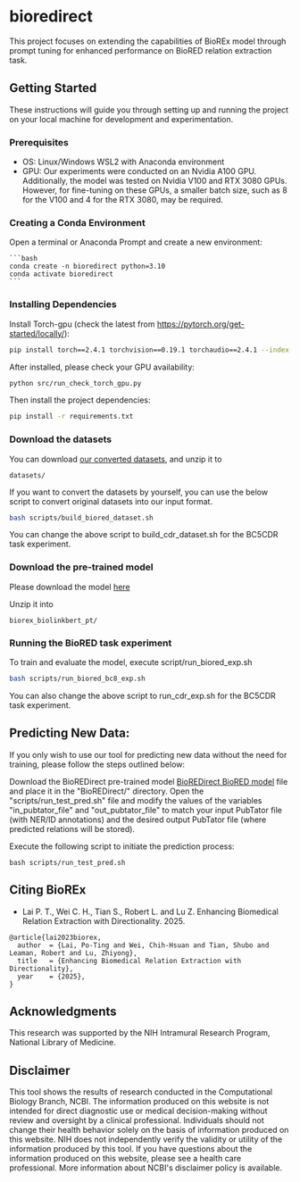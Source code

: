 # bioredirect

This project focuses on extending the capabilities of BioREx model through prompt tuning for enhanced performance on BioRED relation extraction task.

## Getting Started

These instructions will guide you through setting up and running the project on your local machine for development and experimentation.

### Prerequisites

- OS: Linux/Windows WSL2 with Anaconda environment
- GPU: Our experiments were conducted on an Nvidia A100 GPU. Additionally, the model was tested on Nvidia V100 and RTX 3080 GPUs. However, for fine-tuning on these GPUs, a smaller batch size, such as 8 for the V100 and 4 for the RTX 3080, may be required.

### Creating a Conda Environment

Open a terminal or Anaconda Prompt and create a new environment:

    ```bash
    conda create -n bioredirect python=3.10
    conda activate bioredirect
    ```

### Installing Dependencies

Install Torch-gpu (check the latest from https://pytorch.org/get-started/locally/):

```bash
pip install torch==2.4.1 torchvision==0.19.1 torchaudio==2.4.1 --index-url https://download.pytorch.org/whl/cu118
```

After installed, please check your GPU availability:

```bash
python src/run_check_torch_gpu.py
```

Then install the project dependencies:

```bash
pip install -r requirements.txt
```

### Download the datasets

You can download [our converted datasets](https://ftp.ncbi.nlm.nih.gov/pub/lu/BioREDirect/datasets.zip), and unzip it to 

```
datasets/
```

If you want to convert the datasets by yourself, you can use the below script to convert original datasets into our input format.

```bash
bash scripts/build_biored_dataset.sh
```

You can change the above script to build_cdr_dataset.sh for the BC5CDR task experiment.

### Download the pre-trained model

Please download the model [here](https://ftp.ncbi.nlm.nih.gov/pub/lu/BioREx/biorex_biolinkbert_pt.zip)

Unzip it into 

```
biorex_biolinkbert_pt/
```

### Running the BioRED task experiment

To train and evaluate the model, execute script/run_biored_exp.sh

```bash
bash scripts/run_biored_bc8_exp.sh
```

You can also change the above script to run_cdr_exp.sh for the BC5CDR task experiment.

## Predicting New Data:

If you only wish to use our tool for predicting new data without the need for training, please follow the steps outlined below:

Download the BioREDirect pre-trained model [BioREDirect BioRED model](https://ftp.ncbi.nlm.nih.gov/pub/lu/BioREDirect/bioredirect_biored_pt.zip) file and place it in the "BioREDirect/" directory.
Open the "scripts/run_test_pred.sh" file and modify the values of the variables "in_pubtator_file" and "out_pubtator_file" to match your input PubTator file (with NER/ID annotations) and the desired output PubTator file (where predicted relations will be stored).

Execute the following script to initiate the prediction process:

```
bash scripts/run_test_pred.sh
```

## Citing BioREx

* Lai P. T., Wei C. H., Tian S., Robert L. and Lu Z. Enhancing Biomedical Relation Extraction with Directionality. 2025.
```
@article{lai2023biorex,
  author  = {Lai, Po-Ting and Wei, Chih-Hsuan and Tian, Shubo and Leaman, Robert and Lu, Zhiyong},
  title   = {Enhancing Biomedical Relation Extraction with Directionality},
  year    = {2025},
}
```

## Acknowledgments

This research was supported by the NIH Intramural Research Program, National Library of Medicine.

## Disclaimer
This tool shows the results of research conducted in the Computational Biology Branch, NCBI. The information produced on this website is not intended for direct diagnostic use or medical decision-making without review and oversight by a clinical professional. Individuals should not change their health behavior solely on the basis of information produced on this website. NIH does not independently verify the validity or utility of the information produced by this tool. If you have questions about the information produced on this website, please see a health care professional. More information about NCBI's disclaimer policy is available.
